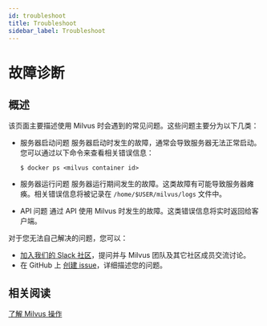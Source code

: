```yaml
---
id: troubleshoot
title: Troubleshoot
sidebar_label: Troubleshoot
---
```


# 故障诊断

## 概述

该页面主要描述使用 Milvus 时会遇到的常见问题。这些问题主要分为以下几类：

- 服务器启动问题
  服务器启动时发生的故障，通常会导致服务器无法正常启动。您可以通过以下命令来查看相关错误信息：
  
  ```
  $ docker ps <milvus container id>
  ```

- 服务器运行问题
  服务器运行期间发生的故障。这类故障有可能导致服务器瘫痪。相关错误信息将被记录在 `/home/$USER/milvus/logs` 文件中。

- API 问题
  通过 API 使用 Milvus 时发生的故障。这类错误信息将实时返回给客户端。

对于您无法自己解决的问题，您可以：
   - [加入我们的 Slack 社区](https://join.slack.com/t/milvusio/shared_invite/enQtNzY1OTQ0NDI3NjMzLWNmYmM1NmNjOTQ5MGI5NDhhYmRhMGU5M2NhNzhhMDMzY2MzNDdlYjM5ODQ5MmE3ODFlYzU3YjJkNmVlNDQ2ZTk)，提问并与 Milvus 团队及其它社区成员交流讨论。
   - 在 GitHub 上 [创建 issue](https://github.com/milvus-io/milvus/issues/new/choose)，详细描述您的问题。

## 相关阅读
[了解 Milvus 操作](milvus_operation.md)
